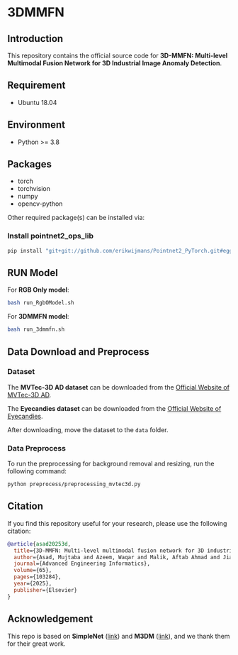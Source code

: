 
# 3DMMFN

## Introduction

This repository contains the official source code for **3D-MMFN: Multi-level Multimodal Fusion Network for 3D Industrial Image Anomaly Detection**.

## Requirement

- Ubuntu 18.04

## Environment

- Python >= 3.8

## Packages

- torch
- torchvision
- numpy
- opencv-python

Other required package(s) can be installed via:

### Install pointnet2_ops_lib
```bash
pip install "git+git://github.com/erikwijmans/Pointnet2_PyTorch.git#egg=pointnet2_ops&subdirectory=pointnet2_ops_lib"
```

## RUN Model

For **RGB Only model**:
```bash
bash run_RgbOModel.sh
```

For **3DMMFN model**:
```bash
bash run_3dmmfn.sh
```

## Data Download and Preprocess

### Dataset

The **MVTec-3D AD dataset** can be downloaded from the [Official Website of MVTec-3D AD](https://www.mvtec.com/company/research/datasets/mvtec-3d-ad).

The **Eyecandies dataset** can be downloaded from the [Official Website of Eyecandies](https://eyecan-ai.github.io/eyecandies/).

After downloading, move the dataset to the `data` folder.

### Data Preprocess

To run the preprocessing for background removal and resizing, run the following command:

```bash
python preprocess/preprocessing_mvtec3d.py
```

## Citation

If you find this repository useful for your research, please use the following citation:

```bibtex
@article{asad20253d,
  title={3D-MMFN: Multi-level multimodal fusion network for 3D industrial image anomaly detection},
  author={Asad, Mujtaba and Azeem, Waqar and Malik, Aftab Ahmad and Jiang, He and Ali, Ahmad and Yang, Jie and Liu, Wei},
  journal={Advanced Engineering Informatics},
  volume={65},
  pages={103284},
  year={2025},
  publisher={Elsevier}
}
```

## Acknowledgement

This repo is based on **SimpleNet** ([link](https://github.com/DonaldRR/SimpleNet)) and **M3DM** ([link](https://github.com/nomewang/M3DM)), and we thank them for their great work.
